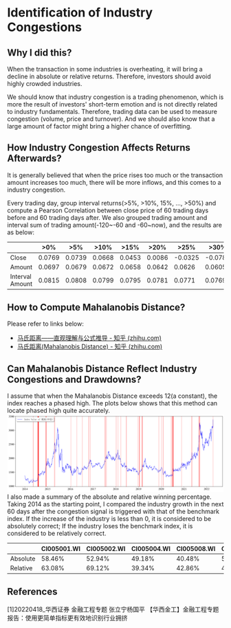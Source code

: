 # Identification of Industry Congestions

## Why I did this?

When the transaction in some industries is overheating, it will bring a decline in absolute or relative returns. Therefore, investors should avoid highly crowded industries.

We should know that industry congestion is a trading phenomenon, which is more the result of investors' short-term emotion and is not directly related to industry fundamentals. Therefore, trading data can be used to measure congestion (volume, price and turnover). And we should also know that a large amount of factor might bring a higher chance of overfitting.

## How Industry Congestion Affects Returns Afterwards?

It is generally believed that when the price rises too much or the transaction amount increases too much, there will be more inflows, and this comes to a industry congestion.

Every trading day, group interval returns(>5%, >10%, 15%, ..., >50%) and compute a Pearson Correlation between close price of 60 trading days before and 60 trading days after. We also grouped trading amount and interval sum of trading amount(-120~-60 and -60~now), and the results are as below:

|                 | >0%    | >5%    | >10%   | >15%   | >20%   | >25%    | >30%    | >35%    | >40%    | >45%    | >50%    |
| --------------- | ------ | ------ | ------ | ------ | ------ | ------- | ------- | ------- | ------- | ------- | ------- |
| Close           | 0.0769 | 0.0739 | 0.0668 | 0.0453 | 0.0086 | -0.0325 | -0.0786 | -0.1090 | -0.1299 | -0.1401 | -0.1530 |
| Amount          | 0.0697 | 0.0679 | 0.0672 | 0.0658 | 0.0642 | 0.0626  | 0.0605  | 0.0583  | 0.0559  | 0.0533  | 0.0511  |
| Interval Amount | 0.0815 | 0.0808 | 0.0799 | 0.0795 | 0.0781 | 0.0771  | 0.0769  | 0.0765  | 0.0777  | 0.0795  | 0.0789  |

## How to Compute Mahalanobis Distance?

Please refer to links below:

- [马氏距离——直观理解与公式推导 - 知乎 (zhihu.com)](https://zhuanlan.zhihu.com/p/109100222)
- [马氏距离(Mahalanobis Distance) - 知乎 (zhihu.com)](https://zhuanlan.zhihu.com/p/46626607)

## Can Mahalanobis Distance Reflect Industry Congestions and Drawdowns?

I assume that when the Mahalanobis Distance exceeds 12(a constant), the index reaches a phased high. The plots below shows that this method can locate phased high quite accurately.
![a](./Plots/PriceVolumeCheck/CI005002.png)
I also made a summary of the absolute and relative winning percentage. Taking 2014 as the starting point, I compared the industry growth in the next 60 days after the congestion signal is triggered with that of the benchmark index. If the increase of the industry is less than 0, it is considered to be absolutely correct; If the industry loses the benchmark index, it is considered to be relatively correct.

|          | CI005001.WI | CI005002.WI | CI005004.WI | CI005008.WI | CI005010.WI | CI005009.WI | CI005007.WI | CI005006.WI | CI005005.WI | CI005003.WI | CI005027.WI | CI005028.WI | CI005026.WI | CI005025.WI | CI005024.WI | CI005023.WI | CI005021.WI | CI005020.WI | CI005019.WI | CI005018.WI | CI005017.WI | CI005016.WI | CI005015.WI | CI005014.WI | CI005013.WI | CI005012.WI | CI005011.WI | CI005259.WI | CI005166.WI | CI005165.WI |
| -------- | ----------- | ----------- | ----------- | ----------- | ----------- | ----------- | ----------- | ----------- | ----------- | ----------- | ----------- | ----------- | ----------- | ----------- | ----------- | ----------- | ----------- | ----------- | ----------- | ----------- | ----------- | ----------- | ----------- | ----------- | ----------- | ----------- | ----------- | ----------- | ----------- | ----------- |
| Absolute | 58.46%      | 52.94%      | 49.18%      | 40.48%      | 50.00%      | 38.30%      | 54.84%      | 46.43%      | 46.97%      | 50.94%      | 53.49%      | 54.24%      | 51.43%      | 37.50%      | 57.14%      | 57.33%      | 48.65%      | 40.82%      | 23.26%      | 29.79%      | 52.63%      | 24.39%      | 39.02%      | 50.00%      | 54.84%      | 45.31%      | 38.10%      | 60.00%      | 36.49%      | 51.28%      |
| Relative | 63.08%      | 69.12%      | 39.34%      | 42.86%      | 42.86%      | 38.30%      | 48.39%      | 28.57%      | 56.06%      | 66.04%      | 51.16%      | 61.02%      | 45.71%      | 53.13%      | 44.90%      | 57.33%      | 59.46%      | 26.53%      | 53.49%      | 29.79%      | 36.84%      | 36.59%      | 51.22%      | 40.91%      | 48.39%      | 51.56%      | 35.71%      | 60.00%      | 39.19%      | 52.56%      |

## References

[1]20220418_华西证券 金融工程专题 张立宁杨国平 【华西金工】金融工程专题报告：使用更简单指标更有效地识别行业拥挤

##  
